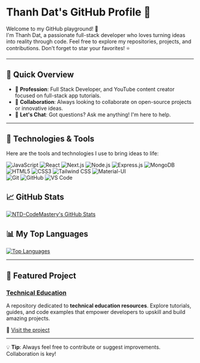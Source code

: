 # Thanh Dat's GitHub Profile 🚀

Welcome to my GitHub playground! 👋  
I'm Thanh Dat, a passionate full-stack developer who loves turning ideas into reality through code. Feel free to explore my repositories, projects, and contributions. Don't forget to star your favorites! ⭐️

---

## 🚀 Quick Overview

- 🔭 **Profession**: Full Stack Developer, and YouTube content creator focused on full-stack app tutorials.
- 👯 **Collaboration**: Always looking to collaborate on open-source projects or innovative ideas.
- 💬 **Let's Chat**: Got questions? Ask me anything! I'm here to help.

---

## 🔧 Technologies & Tools

Here are the tools and technologies I use to bring ideas to life:

![JavaScript](https://img.shields.io/badge/JavaScript-F7DF1E?style=flat&logo=javascript&logoColor=black)
![React](https://img.shields.io/badge/React-61DAFB?style=flat&logo=react&logoColor=white)
![Next.js](https://img.shields.io/badge/Next.js-000000?style=flat&logo=next.js&logoColor=white)
![Node.js](https://img.shields.io/badge/Node.js-339933?style=flat&logo=node.js&logoColor=white)
![Express.js](https://img.shields.io/badge/Express.js-000000?style=flat&logo=express&logoColor=white)
![MongoDB](https://img.shields.io/badge/MongoDB-47A248?style=flat&logo=mongodb&logoColor=white)  
![HTML5](https://img.shields.io/badge/HTML5-E34F26?style=flat&logo=html5&logoColor=white)
![CSS3](https://img.shields.io/badge/CSS3-1572B6?style=flat&logo=css3&logoColor=white)
![Tailwind CSS](https://img.shields.io/badge/Tailwind%20CSS-38B2AC?style=flat&logo=tailwind-css&logoColor=white)
![Material-UI](https://img.shields.io/badge/Material--UI-0081CB?style=flat&logo=material-ui&logoColor=white)  
![Git](https://img.shields.io/badge/Git-F05032?style=flat&logo=git&logoColor=white)
![GitHub](https://img.shields.io/badge/GitHub-181717?style=flat&logo=github&logoColor=white)
![VS Code](https://img.shields.io/badge/VS%20Code-007ACC?style=flat&logo=visual-studio-code&logoColor=white)

## 📈 GitHub Stats

[![NTD-CodeMastery's GitHub Stats](https://github-readme-stats.vercel.app/api?username=NTD-CodeMastery&count_private=true&show_icons=true&theme=radical)](https://github.com/NTD-CodeMastery)

## 📊 My Top Languages

[![Top Languages](https://github-readme-stats.vercel.app/api/top-langs/?username=NTD-CodeMastery&layout=compact&theme=radical)](https://github.com/NTD-CodeMastery)

---

## 🌟 Featured Project

### [Technical Education](https://github.com/NTD-CodeMastery/technical_education)
A repository dedicated to **technical education resources**. Explore tutorials, guides, and code examples that empower developers to upskill and build amazing projects.

🔗 [Visit the project](https://github.com/NTD-CodeMastery/technical_education)

---

💡 **Tip**: Always feel free to contribute or suggest improvements. Collaboration is key!
